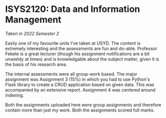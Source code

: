 # ISYS2120: Data and Information Management

*Taken in 2022 Semester 2*

Easily one of my favourite units I've taken at USYD. The content is extremely interesting and the assessments are fun and do-able. Professor Fekete is a great lecturer (though his assignment notifications are a bit unwieldy at times) and is knowledgable about the subject matter, given it is the basis of his research area.

The internal assessments were all group-work based. The major assignment was Assignment 3 (15%) in which you had to use Python's Flask library to create a CRUD application based on given data. This was accompanied by an extensive report. Assignment 4 was centered around indexing.

Both the assignments uploaded here were group assignments and therefore contain more than just my work. Both the assignments scored full marks.